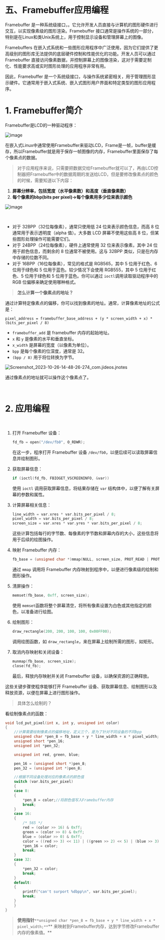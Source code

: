 # 五、Framebuffer应用编程

Framebuffer 是一种系统级接口，。它允许开发人员直接与计算机的图形硬件进行交互，以实现像素级的图形渲染。Framebuffer 接口通常是操作系统的一部分，特别是在Linux和类Unix系统上，用于控制显示设备和管理屏幕上的图像。

Framebuffers 在嵌入式系统和一些图形应用程序中广泛使用，因为它们提供了更高级别的图形库无法提供的底层硬件控制和性能优化的功能。开发人员可以通过 Framebuffer 直接访问像素数据，并控制屏幕上的图像渲染，这对于需要定制化、性能要求高或实时图形处理的应用程序非常有用。

因此，Framebuffer 是一个系统级接口，与操作系统紧密相关，用于管理图形显示硬件。它通常用于嵌入式系统、嵌入式图形用户界面和特定类型的图形应用程序。

# 1. Framebuffer简介

Framebuffer是LCD的一种驱动程序：

​![image](assets/image-20231026143020-oz6azj8.png)​

在嵌入式Linux中通常使用Framebuffer来驱动LCD，Frame是一帧，buffer是缓存，所以Framebuffer就是用于保存一帧图像的内存，Framebuffer里面保存了每个像素点的数据。

> 对于应用程序来说，只需要把数据交给Framebuffer就可以了，再由LCD控制器把Framebuffer中的数据周期的发送给LCD，但是要修改像素点的颜色的时候，需要知道以下内容：

1. **屏幕分辨率，包括宽度（水平像素数）和高度（垂直像素数）**
2. **每个像素的bbp(bits per pixel)-&gt;每个像素用多少位来表示颜色**

​![image](assets/image-20231026150725-eriy2p3.png)

​

* 对于 32BPP（32位每像素），通常只使用低 24 位来表示颜色信息，而高 8 位通常用于表示透明度（alpha 值）。大多数 LCD 屏幕不使用这些高 8 位，但某些图形处理操作可能需要它们。
* 对于 24BPP（24位每像素），硬件上通常使用 32 位来表示像素，其中 24 位用于颜色信息，而剩余的 8 位通常不被使用。这与 32BPP 类似，只是在内存中存储的位数不同。
* 对于 16BPP（16位每像素），常见的格式是 RGB565，其中 5 位用于红色、6 位用于绿色和 5 位用于蓝色。较少情况下会使用 RGB555，其中 5 位用于红色、5 位用于绿色和 5 位用于蓝色。你可以通过 `ioctl`​ 调用读取驱动程序中的 RGB 位偏移来确定使用哪种格式。

> **怎么计算一个像素点的地址？**

通过计算特定像素点的偏移，你可以找到像素的地址。通常，计算像素地址的公式是：

```
pixel_address = framebuffer_base_address + (y * screen_width + x) * (bits_per_pixel / 8)
```

* ​`framebuffer_add`​ 是 framebuffer 内存的起始地址。
* ​`x`​ 和 `y`​ 是像素的水平和垂直坐标。
* ​`x_width`​ 是屏幕的宽度（以像素为单位）。
* ​`bpp`​ 是每个像素的位深度，通常是 32。
* ​`(bpp / 8)`​ 用于将位转换为字节。

​​![Screenshot_2023-10-26-14-48-26-274_com.jideos.jnotes](assets/Screenshot_2023-10-26-14-48-26-274_com.jideos.jnotes-20231026145903-4msi334.png)​​

通过像素点的地址就可以操作这个像素点了。

‍

# 2. 应用编程

‍

1. 打开 Framebuffer 设备：

    ```c
    fd_fb = open("/dev/fb0", O_RDWR);
    ```

    在这一步，程序打开 Framebuffer 设备 `/dev/fb0`​，以便后续可以读取屏幕信息并绘制图形。
2. 获取屏幕信息：

    ```c
    if (ioctl(fd_fb, FBIOGET_VSCREENINFO, &var))
    ```

    使用 `ioctl`​ 调用获取屏幕信息，将结果存储在 `var`​ 结构体中，以便了解有关屏幕的参数和属性。
3. 计算屏幕相关信息：

    ```c
    line_width = var.xres * var.bits_per_pixel / 8;
    pixel_width = var.bits_per_pixel / 8;
    screen_size = var.xres * var.yres * var.bits_per_pixel / 8;
    ```

    这些计算包括每行的字节数、每像素的字节数和屏幕内存的大小，这些信息将用于后续的绘图操作。
4. 映射 Framebuffer 内存：

    ```c
    fb_base = (unsigned char *)mmap(NULL, screen_size, PROT_READ | PROT_WRITE, MAP_SHARED, fd_fb, 0);
    ```

    通过 `mmap`​ 调用将 Framebuffer 内存映射到程序中，以便进行像素级的绘制和图形操作。
5. 清屏操作：

    ```c
    memset(fb_base, 0xff, screen_size);
    ```

    使用 `memset`​ 函数将整个屏幕清空，将所有像素设置为白色或其他指定的颜色，以准备进行绘图。
6. 绘制图形：

    ```c
    draw_rectangle(200, 200, 100, 100, 0x00FF00);
    ```

    调用绘图函数，如 `draw_rectangle`​，来在屏幕上绘制所需的图形，如矩形。
7. 取消内存映射和关闭设备：

    ```c
    munmap(fb_base, screen_size);
    close(fd_fb);
    ```

    最后，释放内存映射并关闭 Framebuffer 设备，以确保资源的正确释放。

这些关键步骤使程序能够打开 Framebuffer 设备、获取屏幕信息、绘制图形以及释放资源，以便在屏幕上进行图形操作。

> 具体怎么绘制的？

看绘制像素点的函数：

```c
void lcd_put_pixel(int x, int y, unsigned int color)
{
	//计算需要绘制像素点的偏移地址，定义三个，是为了针对不同设备的不同bpp
	unsigned char *pen_8 = fb_base + y * line_width + x * pixel_width;
	unsigned short *pen_16;
	unsigned int *pen_32;

	unsigned int red, green, blue;

	pen_16 = (unsigned short *)pen_8;
	pen_32 = (unsigned int *)pen_8;

	//根据不同设备处理对应的像素点的颜色值
	switch (var.bits_per_pixel)
	{
	case 8:
	{
		*pen_8 = color;//将颜色值写入Framebuffer内存
		break;
	}
	case 16:
	{
		/* 565 */
		red = (color >> 16) & 0xff;
		green = (color >> 8) & 0xff;
		blue = (color >> 0) & 0xff;
		color = ((red >> 3) << 11) | ((green >> 2) << 5) | (blue >> 3);
		*pen_16 = color;
		break;
	}
	case 32:
	{
		*pen_32 = color;
		break;
	}
	default:
	{
		printf("can't surport %dbpp\n", var.bits_per_pixel);
		break;
	}
	}
}
```

> **使用指针**​`**unsigned char *pen_8 = fb_base + y * line_width + x * pixel_width;**`​ ** 来映射到Framebuffer内存，达到字节修改Framebuffer内存的像素值。**

‍
